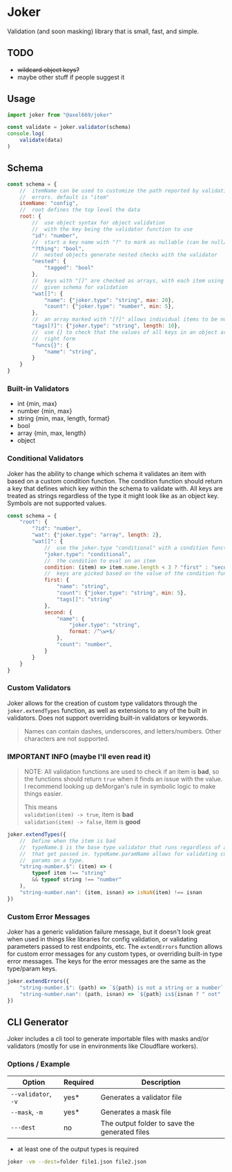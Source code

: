 # Joker
Validation (and soon masking) library that is small, fast, and simple.

## TODO
- ~~wildcard object keys?~~
- maybe other stuff if people suggest it

## Usage
```js
import joker from "@axel669/joker"

const validate = joker.validator(schema)
console.log(
    validate(data)
)
```

## Schema
```js
const schema = {
    //  itemName can be used to customize the path reported by validation
    //  errors. default is "item"
    itemName: "config",
    //  root defines the top level the data
    root: {
        //  use object syntax for object validation
        //  with the key being the validator function to use
        "id": "number",
        //  start a key name with "?" to mark as nullable (can be null/undefined)
        "?thing": "bool",
        //  nested objects generate nested checks with the validator
        "nested": {
            "tagged": "bool"
        },
        //  keys with "[]" are checked as arrays, with each item using the
        //  given schema for validation
        "wat[]": {
            "name": {"joker.type": "string", max: 20},
            "count": {"joker.type": "number", min: 5},
        },
        //  an array marked with "[?]" allows individual items to be nullable
        "tags[?]": {"joker.type": "string", length: 10},
        //  use {} to check that the values of all keys in an object are of the
        //  right form
        "funcs{}": {
            "name": "string",
        }
    }
}
```
### Built-in Validators
- int {min, max}
- number {min, max}
- string {min, max, length, format}
- bool
- array {min, max, length}
- object

### Conditional Validators
Joker has the ability to change which schema it validates an item with based on
a custom condition function. The condition function should return a key that
defines which key within the schema to validate with. All keys are treated as
strings regardless of the type it might look like as an object key.
Symbols are not supported values.

```js
const schema = {
    "root": {
        "?id": "number",
        "wat": {"joker.type": "array", length: 2},
        "wat[]": {
            //  use the joker.type "conditional" with a condition function
            "joker.type": "conditional",
            //  the condition to eval on an item
            condition: (item) => item.name.length < 3 ? "first" : "second",
            //  keys are picked based on the value of the condition function
            first: {
                "name": "string",
                "count": {"joker.type": "string", min: 5},
                "tags[]": "string"
            },
            second: {
                "name": {
                    "joker.type": "string",
                    format: /^\w+$/
                },
                "count": "number",
            }
        }
    }
}
```

### Custom Validators
Joker allows for the creation of custom type validators through the
`joker.extendTypes` function, as well as extensions to any of the built in
validators. Does not support overriding built-in validators or keywords.

> Names can contain dashes, underscores, and letters/numbers. Other characters
> are not supported.

### IMPORTANT INFO (maybe I'll even read it)
> NOTE: All validation functions are used to check if an item is **bad**, so
> the functions should return `true` when it finds an issue with the value.
> I recommend looking up deMorgan's rule in symbolic logic to make things
> easier.
>
> This means <br />
> `validation(item) -> true`, item is **bad** <br />
> `validation(item) -> false`, item is **good**

```js
joker.extendTypes({
    //  Define when the item is bad
    //  typeName.$ is the base type validator that runs regardless of any params
    //  that get passed in. typeName.paramName allows for validating custom
    //  params on a type.
    "string-number.$": (item) => (
        typeof item !== "string"
        && typeof string !== "number"
    ),
    "string-number.nan": (item, isnan) => isNaN(item) !== isnan
})
```

### Custom Error Messages
Joker has a generic validation failure message, but it doesn't look great when
used in things like libraries for config validation, or validating parameters
passed to rest endpoints, etc. The `extendErrors` function allows for custom
error messages for any custom types, or overriding built-in type error messages.
The keys for the error messages are the same as the type/param keys.

```js
joker.extendErrors({
    "string-number.$": (path) => `${path} is not a string or a number`,
    "string-number.nan": (path, isnan) => `${path} is${isnan ? " not" : ""} NaN`
})
```

## CLI Generator
Joker includes a cli tool to generate importable files with masks and/or
validators (mostly for use in environments like Cloudflare workers).

### Options / Example

| Option | Required | Description |
| --- | --- | --- |
| `--validator`, `-v` | yes* | Generates a validator file |
| `--mask`, `-m` | yes* | Generates a mask file |
| `---dest` | no | The output folder to save the generated files |

* at least one of the output types is required

```bash
joker -vm --dest=folder file1.json file2.json
```

